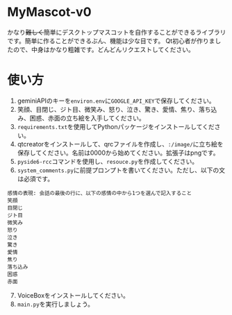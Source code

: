 # MyMascot-v0
かなり~~難しく~~簡単にデスクトップマスコットを自作することができるライブラリです。簡単に作ることができるぶん、機能は少な目です。
Qt初心者が作りましたので、中身はかなり粗雑です。どんどんリクエストしてください。

# 使い方
1. geminiAPIのキーを`environ.env`に`GOOGLE_API_KEY`で保存してください。
2. 笑顔、目閉じ、ジト目、微笑み、怒り、泣き、驚き、愛情、焦り、落ち込み、困惑、赤面の立ち絵を入手してください。
3. `requirements.txt`を使用してPythonパッケージをインストールしてください。
4. qtcreatorをインストールして、qrcファイルを作成し、`:/image/`に立ち絵を保存してください。名前は0000から始めてください。拡張子はpngです。
5. `pyside6-rcc`コマンドを使用し、`resouce.py`を作成してください。
6. `system_comments.py`に前提プロンプトを書いてください。ただし、以下の文は必須です。
```plaintext
感情の表現: 会話の最後の行に、以下の感情の中から1つを選んで記入すること
笑顔
目閉じ
ジト目
微笑み
怒り
泣き
驚き
愛情
焦り
落ち込み
困惑
赤面
```
7. VoiceBoxをインストールしてください。
8. `main.py`を実行しましょう。
